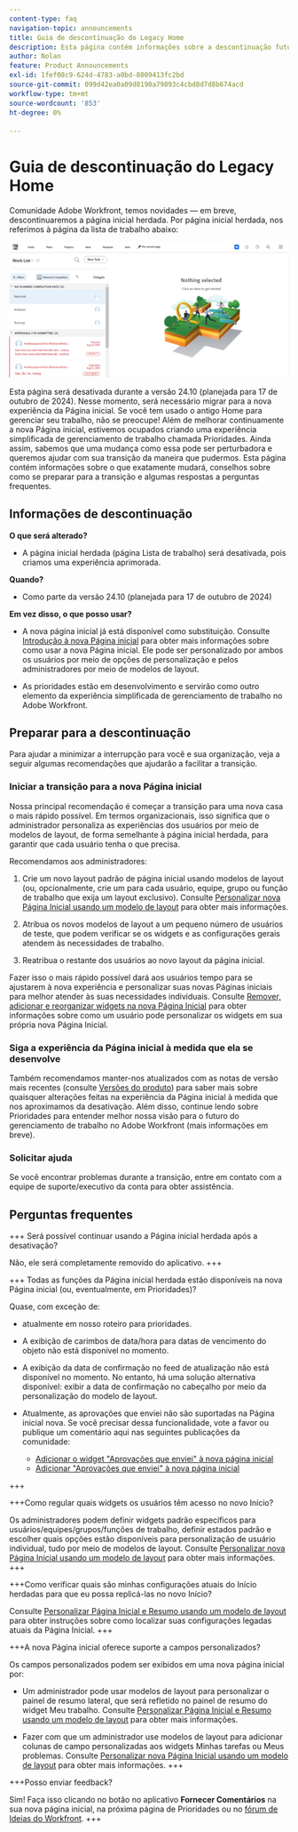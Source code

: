 ```yaml
---
content-type: faq
navigation-topic: announcements
title: Guia de descontinuação do Legacy Home
description: Esta página contém informações sobre a descontinuação futura da Página inicial herdada.
author: Nolan
feature: Product Announcements
exl-id: 1fef08c9-624d-4783-a0bd-8009413fc2bd
source-git-commit: 099d42ea0a09d8190a79893c4cbd8d7d8b674acd
workflow-type: tm+mt
source-wordcount: '853'
ht-degree: 0%

---
```


# Guia de descontinuação do Legacy Home

Comunidade Adobe Workfront, temos novidades — em breve, descontinuaremos a página inicial herdada. Por página inicial herdada, nos referimos à página da lista de trabalho abaixo:

![](assets/legacy-home-worklist-view.png)

Esta página será desativada durante a versão 24.10 (planejada para 17 de outubro de 2024). Nesse momento, será necessário migrar para a nova experiência da Página inicial. Se você tem usado o antigo Home para gerenciar seu trabalho, não se preocupe! Além de melhorar continuamente a nova Página inicial, estivemos ocupados criando uma experiência simplificada de gerenciamento de trabalho chamada Prioridades.
Ainda assim, sabemos que uma mudança como essa pode ser perturbadora e queremos ajudar com sua transição da maneira que pudermos. Esta página contém informações sobre o que exatamente mudará, conselhos sobre como se preparar para a transição e algumas respostas a perguntas frequentes.

## Informações de descontinuação

**O que será alterado?**

* A página inicial herdada (página Lista de trabalho) será desativada, pois criamos uma experiência aprimorada.

**Quando?**

* Como parte da versão 24.10 (planejada para 17 de outubro de 2024)

**Em vez disso, o que posso usar?**

* A nova página inicial já está disponível como substituição. Consulte [Introdução à nova Página inicial](/help/quicksilver/workfront-basics/using-home/using-the-home-area/get-started-with-home.md) para obter mais informações sobre como usar a nova Página inicial. Ele pode ser personalizado por ambos os usuários por meio de opções de personalização e pelos administradores por meio de modelos de layout.

* As prioridades estão em desenvolvimento e servirão como outro elemento da experiência simplificada de gerenciamento de trabalho no Adobe Workfront.

## Preparar para a descontinuação

Para ajudar a minimizar a interrupção para você e sua organização, veja a seguir algumas recomendações que ajudarão a facilitar a transição.

### Iniciar a transição para a nova Página inicial

Nossa principal recomendação é começar a transição para uma nova casa o mais rápido possível. Em termos organizacionais, isso significa que o administrador personaliza as experiências dos usuários por meio de modelos de layout, de forma semelhante à página inicial herdada, para garantir que cada usuário tenha o que precisa.

Recomendamos aos administradores:

1. Crie um novo layout padrão de página inicial usando modelos de layout (ou, opcionalmente, crie um para cada usuário, equipe, grupo ou função de trabalho que exija um layout exclusivo). Consulte [Personalizar nova Página Inicial usando um modelo de layout](/help/quicksilver/administration-and-setup/customize-workfront/use-layout-templates/customize-new-home-layout-template.md) para obter mais informações.

1. Atribua os novos modelos de layout a um pequeno número de usuários de teste, que podem verificar se os widgets e as configurações gerais atendem às necessidades de trabalho.

1. Reatribua o restante dos usuários ao novo layout da página inicial.

Fazer isso o mais rápido possível dará aos usuários tempo para se ajustarem à nova experiência e personalizar suas novas Páginas iniciais para melhor atender às suas necessidades individuais. Consulte [Remover, adicionar e reorganizar widgets na nova Página Inicial](/help/quicksilver/workfront-basics/using-home/using-the-home-area/add-edit-remove-widgets-in-new-home.md) para obter informações sobre como um usuário pode personalizar os widgets em sua própria nova Página Inicial.

### Siga a experiência da Página inicial à medida que ela se desenvolve

Também recomendamos manter-nos atualizados com as notas de versão mais recentes (consulte [Versões do produto](/help/quicksilver/product-announcements/product-releases/product-releases.md)) para saber mais sobre quaisquer alterações feitas na experiência da Página inicial à medida que nos aproximamos da desativação. Além disso, continue lendo sobre Prioridades para entender melhor nossa visão para o futuro do gerenciamento de trabalho no Adobe Workfront (mais informações em breve).

### Solicitar ajuda

Se você encontrar problemas durante a transição, entre em contato com a equipe de suporte/executivo da conta para obter assistência.

## Perguntas frequentes

+++ Será possível continuar usando a Página inicial herdada após a desativação?

Não, ele será completamente removido do aplicativo.
+++

+++ Todas as funções da Página inicial herdada estão disponíveis na nova Página inicial (ou, eventualmente, em Prioridades)?

Quase, com exceção de:

* atualmente em nosso roteiro para prioridades.

* A exibição de carimbos de data/hora para datas de vencimento do objeto não está disponível no momento.

* A exibição da data de confirmação no feed de atualização não está disponível no momento. No entanto, há uma solução alternativa disponível: exibir a data de confirmação no cabeçalho por meio da personalização do modelo de layout.
* Atualmente, as aprovações que enviei não são suportadas na Página inicial nova. Se você precisar dessa funcionalidade, vote a favor ou publique um comentário aqui nas seguintes publicações da comunidade:
   * [Adicionar o widget &quot;Aprovações que enviei&quot; à nova página inicial](https://experienceleaguecommunities.adobe.com/t5/workfront-ideas/add-quot-approvals-i-submitted-quot-widget-to-new-home/idc-p/704664#M25269)
   * [Adicionar &quot;Aprovações que enviei&quot; à nova página inicial](https://experienceleaguecommunities.adobe.com/t5/workfront-ideas/add-quot-approvals-i-submitted-quot-widget-to-new-home/idc-p/704664#M25269)

+++

+++Como regular quais widgets os usuários têm acesso no novo Início?

Os administradores podem definir widgets padrão específicos para usuários/equipes/grupos/funções de trabalho, definir estados padrão e escolher quais opções estão disponíveis para personalização de usuário individual, tudo por meio de modelos de layout. Consulte [Personalizar nova Página Inicial usando um modelo de layout](/help/quicksilver/administration-and-setup/customize-workfront/use-layout-templates/customize-new-home-layout-template.md) para obter mais informações.
+++

+++Como verificar quais são minhas configurações atuais do Início herdadas para que eu possa replicá-las no novo Início?

Consulte [Personalizar Página Inicial e Resumo usando um modelo de layout](/help/quicksilver/administration-and-setup/customize-workfront/use-layout-templates/customize-home-summary-layout-template.md) para obter instruções sobre como localizar suas configurações legadas atuais da Página Inicial.
+++

+++A nova Página inicial oferece suporte a campos personalizados?

Os campos personalizados podem ser exibidos em uma nova página inicial por:

* Um administrador pode usar modelos de layout para personalizar o painel de resumo lateral, que será refletido no painel de resumo do widget Meu trabalho. Consulte [Personalizar Página Inicial e Resumo usando um modelo de layout](/help/quicksilver/administration-and-setup/customize-workfront/use-layout-templates/customize-home-summary-layout-template.md) para obter mais informações.

* Fazer com que um administrador use modelos de layout para adicionar colunas de campo personalizadas aos widgets Minhas tarefas ou Meus problemas. Consulte [Personalizar nova Página Inicial usando um modelo de layout](/help/quicksilver/administration-and-setup/customize-workfront/use-layout-templates/customize-new-home-layout-template.md) para obter mais informações.
+++

+++Posso enviar feedback?

Sim! Faça isso clicando no botão no aplicativo **Fornecer Comentários** na sua nova página inicial, na próxima página de Prioridades ou no [fórum de Ideias do Workfront](https://experienceleaguecommunities.adobe.com/t5/workfront-ideas/idb-p/workfront-ideas).
+++
